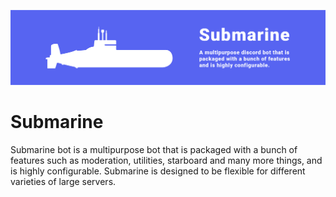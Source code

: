 ![Submarine Banner](assets/submarinebannerremade.png)
# Submarine
Submarine bot is a multipurpose bot that is packaged with a bunch of features such as moderation, utilities, starboard and many more things, and is highly configurable. Submarine is designed to be flexible for different varieties of large servers.
